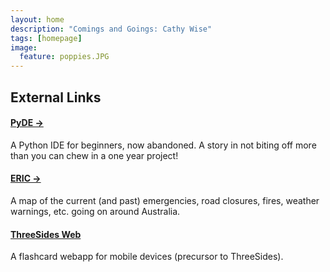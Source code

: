 ```yaml
---
layout: home
description: "Comings and Goings: Cathy Wise"
tags: [homepage]
image:
  feature: poppies.JPG
---
```


## External Links

#### [PyDE →](https://bitbucket.org/everbloom/pyde/wiki/Home)

A Python IDE for beginners, now abandoned. A story in not biting off more than you can chew in a one year project!

#### [ERIC →](http://eric.csiro.au)

A map of the current (and past) emergencies, road closures, fires, weather warnings, etc. going on around Australia.

#### [ThreeSides Web](http://cathywise.net/ThreeSides)

A flashcard webapp for mobile devices (precursor to ThreeSides).